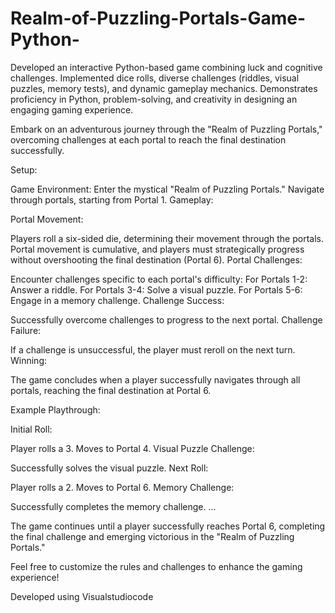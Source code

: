 # Realm-of-Puzzling-Portals-Game-Python-
Developed an interactive Python-based game combining luck and cognitive challenges. Implemented dice rolls, diverse challenges (riddles, visual puzzles, memory tests), and dynamic gameplay mechanics. Demonstrates proficiency in Python, problem-solving, and creativity in designing an engaging gaming experience.

Embark on an adventurous journey through the "Realm of Puzzling Portals," overcoming challenges at each portal to reach the final destination successfully.

Setup:

Game Environment:
Enter the mystical "Realm of Puzzling Portals."
Navigate through portals, starting from Portal 1.
Gameplay:

Portal Movement:

Players roll a six-sided die, determining their movement through the portals.
Portal movement is cumulative, and players must strategically progress without overshooting the final destination (Portal 6).
Portal Challenges:

Encounter challenges specific to each portal's difficulty:
For Portals 1-2: Answer a riddle.
For Portals 3-4: Solve a visual puzzle.
For Portals 5-6: Engage in a memory challenge.
Challenge Success:

Successfully overcome challenges to progress to the next portal.
Challenge Failure:

If a challenge is unsuccessful, the player must reroll on the next turn.
Winning:

The game concludes when a player successfully navigates through all portals, reaching the final destination at Portal 6.

Example Playthrough:

Initial Roll:

Player rolls a 3.
Moves to Portal 4.
Visual Puzzle Challenge:

Successfully solves the visual puzzle.
Next Roll:

Player rolls a 2.
Moves to Portal 6.
Memory Challenge:

Successfully completes the memory challenge.
...

The game continues until a player successfully reaches Portal 6, completing the final challenge and emerging victorious in the "Realm of Puzzling Portals."

Feel free to customize the rules and challenges to enhance the gaming experience!

Developed using Visualstudiocode
